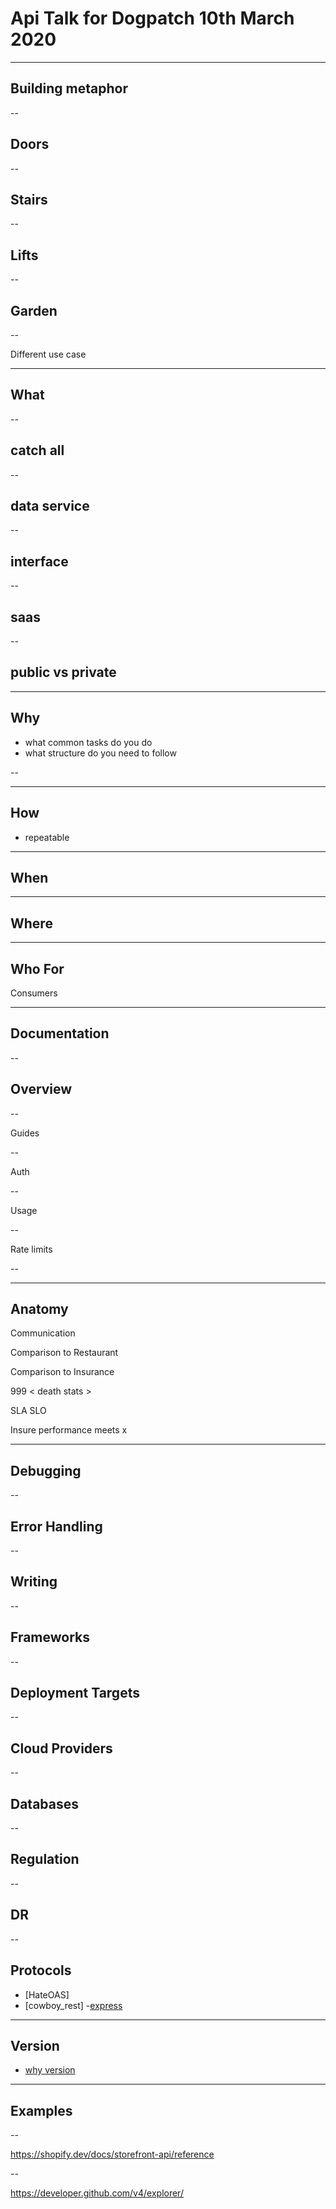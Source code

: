 # Api Talk for Dogpatch 10th March 2020

---

## Building metaphor

--

## Doors

--

## Stairs

--

## Lifts 

--

## Garden

--

Different use case

---

## What

--

## catch all


-- 


## data service


--


## interface

-- 

## saas

--

## public vs private

---


## Why

- what common tasks do you do
- what structure do you need to follow

-- 




---

## How

- repeatable 

---

## When

---

## Where

---

## Who For


Consumers

---

## Documentation

--

## Overview

--

Guides

--

Auth

--

Usage

-- 

Rate limits

--


---

## Anatomy

Communication

Comparison to Restaurant

Comparison to Insurance

999 < death stats >

SLA 
SLO

Insure performance meets x


---

## Debugging

--

## Error Handling

--

## Writing

--

## Frameworks

--

## Deployment Targets

--

## Cloud Providers

--

## Databases

--

## Regulation 

--

## DR

--

## Protocols

- [HateOAS]
- [cowboy_rest]
-[express](https://gist.github.com/mdang/0a8e00883b2e25424e05)

---

## Version

- [why version](https://cloud.google.com/blog/products/api-management/restful-api-design-tips-versioning)


---

## Examples

--

https://shopify.dev/docs/storefront-api/reference

--

https://developer.github.com/v4/explorer/